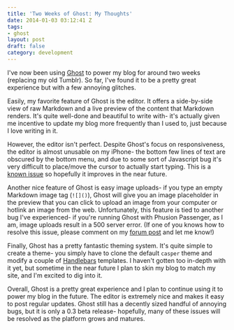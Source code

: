 ```yaml
---
title: 'Two Weeks of Ghost: My Thoughts'
date: 2014-01-03 03:12:41 Z
tags:
- ghost
layout: post
draft: false
category: development
---
```


I've now been using [Ghost](http://ghost.org/) to power my blog for around two weeks (replacing my old Tumblr).  So far, I've found it to be a pretty great experience but with a few annoying glitches.

Easily, my favorite feature of Ghost is the editor.  It offers a side-by-side view of raw Markdown and a live preview of the content that Markdown renders.  It's quite well-done and beautiful to write with- it's actually given me incentive to update my blog more frequently than I used to, just because I love writing in it.

However, the editor isn't perfect.  Despite Ghost's focus on responsiveness, the editor is almost unusable on my iPhone- the bottom few lines of text are obscured by the bottom menu, and due to some sort of Javascript bug it's very difficult to place/move the cursor to actually start typing.  This is a [known issue](https://ghost.org/forum/everything-else/641-can-you-run-your-blog-from/) so hopefully it improves in the near future.

Another nice feature of Ghost is easy image uploads- if you type an empty Markdown image tag (`![]()`), Ghost will give you an image placeholder in the preview that you can click to upload an image from your computer or hotlink an image from the web.  Unfortunately, this feature is tied to another bug I've experienced- if you're running Ghost with Phusion Passenger, as I am, image uploads result in a 500 server error.  (If one of you knows how to resolve this issue, please comment on my [forum post](https://ghost.org/forum/bugs-suggestions/4123-500-server-error-on-image-uploads/) and let me know!)

Finally, Ghost has a pretty fantastic theming system.  It's quite simple to create a theme- you simply have to clone the default `casper` theme and modify a couple of [Handlebars](http://handlebarsjs.com/) templates.  I haven't gotten too in-depth with it yet, but sometime in the near future I plan to skin my blog to match my site, and I'm excited to dig into it.

Overall, Ghost is a pretty great experience and I plan to continue using it to power my blog in the future.  The editor is extremely nice and makes it easy to post regular updates.  Ghost still has a decently sized handful of annoying bugs, but it is only a 0.3 beta release- hopefully, many of these issues will be resolved as the platform grows and matures.
